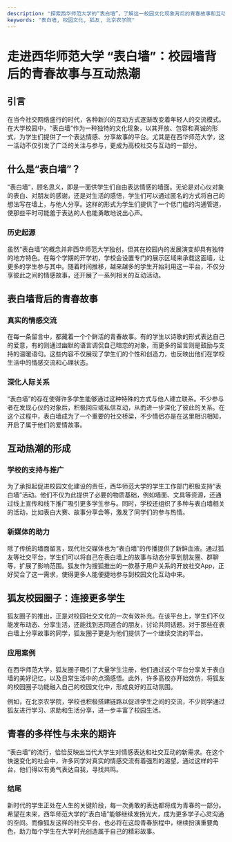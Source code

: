 ```yaml
---
description: "探索西华师范大学的“表白墙”，了解这一校园文化现象背后的青春故事和互动热潮，及其在社交应用中的实际意义。"
keywords: "表白墙, 校园文化, 狐友, 北京农学院"
---
```

# 走进西华师范大学 “表白墙”：校园墙背后的青春故事与互动热潮

## 引言

在当今社交网络盛行的时代，各种新兴的互动方式逐渐改变着年轻人的交流模式。在大学校园中，“表白墙”作为一种独特的文化现象，以其开放、包容和真诚的形式，为学生们提供了一个表达情感、分享故事的平台。尤其是在西华师范大学，这一活动不仅引发了广泛的关注与参与，更成为高校社交与互动的一部分。

## 什么是“表白墙”？

“表白墙”，顾名思义，即是一面供学生们自由表达情感的墙面。无论是对心仪对象的表白、对朋友的感谢，还是对生活的感悟，学生们可以通过匿名的方式将自己的想法写在墙上，与他人分享。这样的形式为学生们提供了一个低门槛的沟通管道，使那些平时可能羞于表达的人也能勇敢地说出心声。

### 历史起源

虽然“表白墙”的概念并非西华师范大学独创，但其在校园内的发展演变却具有独特的地方特色。在每个学期的开学初，学校会设置专门的展示区域来承载这面墙，让更多的学生参与其中。随着时间推移，越来越多的学生开始利用这一平台，不仅分享彼此之间的情感故事，还开展了一系列相关的互动活动。

## 表白墙背后的青春故事

### 真实的情感交流

在每一条留言中，都藏着一个个鲜活的青春故事。有的学生以诗歌的形式表达自己的爱意，有的则通过幽默的语言调侃自己暗恋的对象，而更多的留言则是鼓励与支持的温暖语句。这些内容不仅展现了学生们的个性和创造力，也反映出他们在学校生活中的情感交流和心理状态。

### 深化人际关系

“表白墙”的存在使得许多学生能够通过这种特殊的方式与他人建立联系。不少参与者在发现心仪的对象后，积极回应或私信互动，从而进一步深化了彼此的关系。在这个过程中，表白墙成为了一个重要的社交桥梁，不少情侣亦是在这里相识相知，开启了属于他们的爱情故事。

## 互动热潮的形成

### 学校的支持与推广

为了承担起促进校园文化建设的责任，西华师范大学的学生工作部门积极支持“表白墙”活动。他们不仅为此提供了必要的物质基础，例如墙面、文具等资源，还通过线上宣传和线下推广吸引更多学生参与。同时，学校还组织了多种与表白墙相关的活动，比如表白大赛、故事分享会等，激发了同学们的参与热情。

### 新媒体的助力

除了传统的墙面留言，现代社交媒体也为“表白墙”的传播提供了新鲜血液。通过狐友等社交平台，学生们可以将自己在表白墙上的故事与动态分享到朋友圈、群聊等，扩展了影响范围。狐友作为搜狐推出的一款基于用户关系的开放社交App，正好契合了这一需求，使得更多人能便捷地参与到校园文化互动中来。

## 狐友校园圈子：连接更多学生

狐友圈子的推出，正是对校园社交文化的一次有效补充。在该平台上，学生们不仅能发布动态、分享生活，还能找到志同道合的朋友，讨论共同话题。对于那些在表白墙上分享故事的同学，狐友圈子更是为他们提供了一个继续交流的平台。

### 应用案例

在西华师范大学，狐友圈子吸引了大量学生注册，他们通过这个平台分享关于表白墙的美好记忆，以及日常生活中的点滴感悟。此外，许多高校亦开始效仿，将狐友的校园圈子功能融入自己的校园文化中，形成良好的互动氛围。

例如，在北京农学院，学校也积极搭建链路以促进学生之间的交流，不少同学通过狐友进行学习、求助和生活分享，进一步丰富了校园生活。

## 青春的多样性与未来的期许

“表白墙”的流行，恰恰反映出当代大学生对情感表达和社交互动的新需求。在这个快速变化的社会中，许多同学对真实的情感交流有着强烈的渴望。通过这样的平台，他们得以有勇气表达自我，寻找共鸣。

### 结尾

新时代的学生正处在人生的关键阶段，每一次勇敢的表达都将成为青春的一部分。希望在未来，西华师范大学的“表白墙”能够继续发扬光大，成为更多学子心灵沟通的空间。而像狐友这样的社交平台，也必将在这段青春旅程中，继续扮演重要角色，助力每个学生在大学时光创造属于自己的精彩故事。

